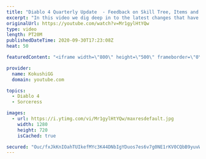 ```yaml
---
title: "Diablo 4 Quarterly Update  - Feedback on Skill Tree, Items and Sorceress Enchantments"
excerpt: "In this video we dig deep in to the latest changes that have been announced for Diablo 4. These changes include things such as the Sorceress Enchantment ..."
originalUrl: https://youtube.com/watch?v=Mr1gylHtYQw
type: video
length: PT20M
publishedDateTime: 2020-09-30T17:23:08Z
heat: 50

featuredContent: "<iframe width=\"800\" height=\"500\" frameborder=\"0\" src=\"https://www.youtube.com/embed/Mr1gylHtYQw\" allow=\"accelerometer; autoplay; encrypted-media; gyroscope; picture-in-picture\" allowfullscreen></iframe>"

provider:
  name: KokushiGG
  domain: youtube.com

topics:
  - Diablo 4
  - Sorceress

images:
  - url: https://i.ytimg.com/vi/Mr1gylHtYQw/maxresdefault.jpg
    width: 1280
    height: 720
    isCached: true

secured: "Ouc/fxJkKnIOahTUIkefMYc3K44DNbIgYDuos7es6v7g0NE1rKV0CQbB9yuvWBzH4sf0TaIj49WzhQJ4f1wJqx4SgnCLc+dKTALRjZO9uMtlZgwhID8F9Ndpbv6/i/asz3B5FEnSyfJI3JCQ7uANk0Oi9RAlW9GJbAFOh2C84dlGRkS+mmoSC1q2Qikswj3haXg6BxguFL8joJKWl/ORQsx5WdQfSTR+gxA3gx/d3bxFP8qtZUUusYEEpLb1oOApfqmoaJRsdujqoD+BB2ZCqwNuiY8OsWLMifFMPDN6mDjtQrCcZF9WYNrKfWUVJSg0D2QZtpZTCmviAnV9v7ZI4IyVxPNZSE1G6ZmscDQcLhapbqHPKLcAtSrDrhhSLo59LusL9UY4SjTx6I/yyV5NVqNVIYwCM4i/25XKk1Upgis=;oW5mHRWpyVfeXp6CFCsM5g=="
---
```



